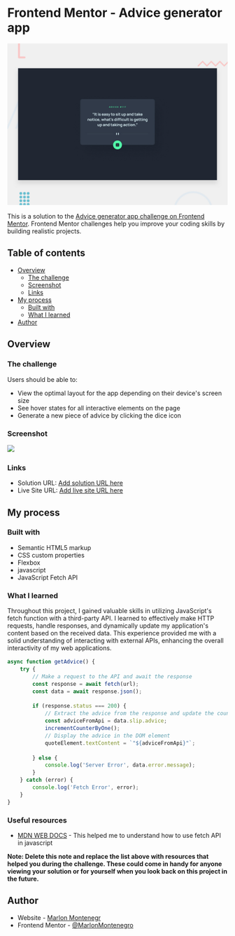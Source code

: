 # Frontend Mentor - Advice generator app

![Design preview for the Advice generator app coding challenge](./design/desktop-preview.jpg)

This is a solution to the [Advice generator app challenge on Frontend Mentor](https://www.frontendmentor.io/challenges/advice-generator-app-QdUG-13db). Frontend Mentor challenges help you improve your coding skills by building realistic projects.

## Table of contents

- [Overview](#overview)
  - [The challenge](#the-challenge)
  - [Screenshot](#screenshot)
  - [Links](#links)
- [My process](#my-process)
  - [Built with](#built-with)
  - [What I learned](#what-i-learned)
- [Author](#author)


## Overview

### The challenge

Users should be able to:

- View the optimal layout for the app depending on their device's screen size
- See hover states for all interactive elements on the page
- Generate a new piece of advice by clicking the dice icon

### Screenshot

![](![image](https://github.com/MarlonMontenegro/fetch-advice-app-js/assets/103525183/51367a25-239d-4af7-aecb-47c64a6559f6))

### Links

- Solution URL: [Add solution URL here](https://your-solution-url.com)
- Live Site URL: [Add live site URL here](https://your-live-site-url.com)

## My process

### Built with

- Semantic HTML5 markup
- CSS custom properties
- Flexbox
- javascript
- JavaScript Fetch API


### What I learned

Throughout this project, I gained valuable skills in utilizing JavaScript's fetch function with a third-party API. I learned to effectively make HTTP requests, handle responses, and dynamically update my application's content based on the received data. This experience provided me with a solid understanding of interacting with external APIs, enhancing the overall interactivity of my web applications.

```js
async function getAdvice() {
    try {
        // Make a request to the API and await the response
        const response = await fetch(url);
        const data = await response.json();

        if (response.status === 200) {
            // Extract the advice from the response and update the counter
            const adviceFromApi = data.slip.advice;
            incrementCounterByOne();
            // Display the advice in the DOM element
            quoteElement.textContent = `"${adviceFromApi}"`;

        } else {
            console.log('Server Error', data.error.message);
        }
    } catch (error) {
        console.log('Fetch Error', error);
    }
}
```

### Useful resources

- [MDN WEB DOCS](https://developer.mozilla.org/en-US/docs/Web/API/Fetch_API/Using_Fetch) - This helped me to understand how to use fetch API in javascript

**Note: Delete this note and replace the list above with resources that helped you during the challenge. These could come in handy for anyone viewing your solution or for yourself when you look back on this project in the future.**

## Author

- Website - [Marlon Montenegr]([https://www.your-site.com](https://marlonmontenegro.github.io/montenegro-portfolio/))
- Frontend Mentor - [@MarlonMontenegro]([https://www.frontendmentor.io/profile/yourusername](https://www.frontendmentor.io/profile/MarlonMontenegro))

